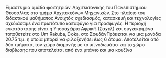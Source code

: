 Είμαστε μια ομάδα φοιτητριών Αρχιτεκτονικής του Πανεπιστήμιου Θεσσαλίας στο τμήμα Αρχιτεκτόνων Μηχανικών. Στο πλαίσιο του διδακτικού μαθήματος Ανοιχτός σχεδιασμός, κατασκευή και τεχνολογίες σχεδιάσαμε ένα πρωτότυπο καταφύγιο για προσφυγές. Η περιοχή εγκατάστασης είναι η Υποσαχάρια Αφρική (Σαχέλ) και συγκεκριμένα τοποθετείτε στο Um Rakuba, Doka, στο ΣουδάνΠρόκειται για μια μονάδα 20.75 τ.μ. η οποία μπορεί να φιλοξενήσει έως 6 άτομα. Αποτελείται από δύο τμήματα, τον χώρο διαμονής με το υπνοδωμάτιο και το χώρο διαβίωσης που αποτελείται από ένα μπάνιο και μια κουζίνα
